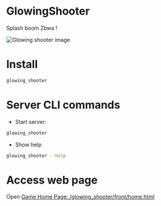 # GlowingShooter
Splash boom Zbwa !

![Glowing shooter image][glowing_shooter_image]

# Install

```bash
glowing_shooter
```


# Server CLI commands

- Start server:
```bash
glowing_shooter
```

- Show help

```bash
glowing_shooter --help
```

# Access web page

Open [Game Home Page: /glowing_shooter/front/home.html](/glowing_shooter/front/home.html)

[glowing_shooter_image]: /docs/resources/glowing_shooter.png "Glowing shooter image"